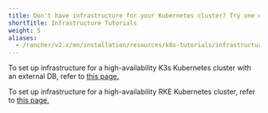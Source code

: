 ```yaml
---
title: Don't have infrastructure for your Kubernetes cluster? Try one of these tutorials.
shortTitle: Infrastructure Tutorials
weight: 5
aliases:
  - /rancher/v2.x/en/installation/resources/k8s-tutorials/infrastructure-tutorials/
---
```


To set up infrastructure for a high-availability K3s Kubernetes cluster with an external DB, refer to [this page.]({{<baseurl>}}/rancher/v2.5/en/installation/resources/k8s-tutorials/infrastructure-tutorials/infra-for-ha-with-external-db/)


To set up infrastructure for a high-availability RKE Kubernetes cluster, refer to [this page.]({{<baseurl>}}/rancher/v2.5/en/installation/resources/k8s-tutorials/infrastructure-tutorials/infra-for-ha/)
